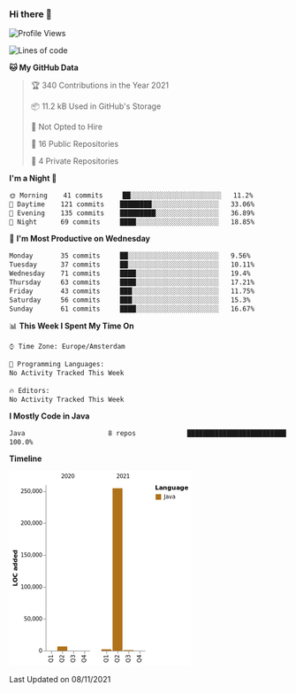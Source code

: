 ### Hi there 👋


<!--START_SECTION:waka-->
![Profile Views](http://img.shields.io/badge/Profile%20Views-0-blue)

![Lines of code](https://img.shields.io/badge/From%20Hello%20World%20I%27ve%20Written-264473%20lines%20of%20code-blue)

**🐱 My GitHub Data** 

> 🏆 340 Contributions in the Year 2021
 > 
> 📦 11.2 kB Used in GitHub's Storage 
 > 
> 🚫 Not Opted to Hire
 > 
> 📜 16 Public Repositories 
 > 
> 🔑 4 Private Repositories  
 > 
**I'm a Night 🦉** 

```text
🌞 Morning    41 commits     ██░░░░░░░░░░░░░░░░░░░░░░░   11.2% 
🌆 Daytime    121 commits    ████████░░░░░░░░░░░░░░░░░   33.06% 
🌃 Evening    135 commits    █████████░░░░░░░░░░░░░░░░   36.89% 
🌙 Night      69 commits     ████░░░░░░░░░░░░░░░░░░░░░   18.85%

```
📅 **I'm Most Productive on Wednesday** 

```text
Monday       35 commits     ██░░░░░░░░░░░░░░░░░░░░░░░   9.56% 
Tuesday      37 commits     ██░░░░░░░░░░░░░░░░░░░░░░░   10.11% 
Wednesday    71 commits     ████░░░░░░░░░░░░░░░░░░░░░   19.4% 
Thursday     63 commits     ████░░░░░░░░░░░░░░░░░░░░░   17.21% 
Friday       43 commits     ███░░░░░░░░░░░░░░░░░░░░░░   11.75% 
Saturday     56 commits     ███░░░░░░░░░░░░░░░░░░░░░░   15.3% 
Sunday       61 commits     ████░░░░░░░░░░░░░░░░░░░░░   16.67%

```


📊 **This Week I Spent My Time On** 

```text
⌚︎ Time Zone: Europe/Amsterdam

💬 Programming Languages: 
No Activity Tracked This Week

🔥 Editors: 
No Activity Tracked This Week

```

**I Mostly Code in Java** 

```text
Java                     8 repos             █████████████████████████   100.0%

```


**Timeline**

![Chart not found](https://raw.githubusercontent.com/powercasgamer/powercasgamer/master/charts/bar_graph.png) 


 Last Updated on 08/11/2021
<!--END_SECTION:waka-->
